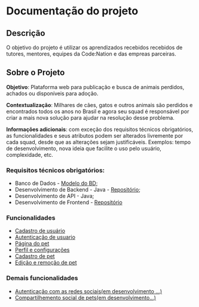 # Documentação do projeto

## Descrição

O objetivo do projeto é utilizar os aprendizados recebidos recebidos de tutores, mentores, equipes da Code:Nation e das empreas parceiras.

## Sobre o Projeto

**Objetivo**: Plataforma web para publicação e busca de animais perdidos, achados ou
disponíveis para adoção.

**Contextualização**: Milhares de cães, gatos e outros animais são perdidos e encontrados
todos os anos no Brasil e agora seu squad é responsável por criar a mais nova solução para
ajudar na resolução desse problema.

**Informações adicionais**: com exceção dos requisitos técnicos obrigatórios, as
funcionalidades e seus atributos podem ser alterados livremente por cada squad, desde que
as alterações sejam justificáveis. Exemplos: tempo de desenvolvimento, nova ideia que
facilite o uso pelo usuário, complexidade, etc.

### Requisitos técnicos obrigatórios:
 * Banco de Dados - [Modelo do BD](../modelo_banco.png);
 * Desenvolvimento de Backend - Java - [Repositório]();
 * Desenvolvimento de API - Java;
 * Desenvolvimento de Frontend - [Repositório]()
### Funcionalidades
- [Cadastro de usuário](cadastroUsuario.md)
- [Autenticação de usuario](autenticacaoUsuario.md)
- [Página do pet](paginaPet.md)
- [Perfil e configurações](perfilConfiguracoesUsuario.md)
- [Cadastro de pet](cadastroPet.md)
- [Edição e remoção de pet](editarRemoverPet.md)

### Demais funcionalidades 
- [Autenticação com as redes sociais(em desenvolvimento ...)]()
- [Compartilhemento social de pets(em desenvolvimento...)]() 

